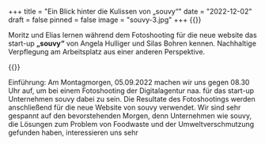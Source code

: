 +++
title = "Ein Blick hinter die Kulissen von „souvy“"
date = "2022-12-02"
draft = false
pinned = false
image = "souvy-3.jpg"
+++
{{<lead>}}

Moritz und Elias lernen während dem Fotoshooting für die neue website das start-up **„**souvy**“** von Angela Hulliger und Silas Bohren kennen. Nachhaltige Verpflegung am Arbeitsplatz aus einer anderen Perspektive.

{{<lead>}}



Einführung: Am Montagmorgen, 05.09.2022 machen wir uns gegen 08.30 Uhr auf, um bei einem Fotoshooting der Digitalagentur naa. für das start-up Unternehmen souvy dabei zu sein. Die Resultate des Fotoshootings werden anschließend für die neue Website von souvy verwendet. Wir sind sehr gespannt auf den bevorstehenden Morgen, denn Unternehmen wie souvy, die Lösungen zum Problem von Foodwaste und der Umweltverschmutzung gefunden haben, interessieren uns sehr